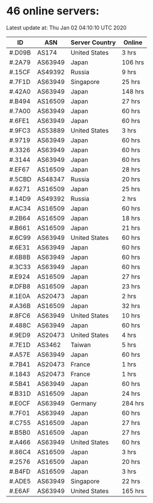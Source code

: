 # 46 online servers:

Latest update at: Thu Jan 02 04:10:10 UTC 2020

| ID | ASN | Server Country | Online |
| -- | --- | -------------- | ------ |
| #.D09B | AS174 | United States | 3 hrs |
| #.2A79 | AS63949 | Japan | 106 hrs |
| #.15CF | AS49392 | Russia | 9 hrs |
| #.7F1D | AS63949 | Singapore | 25 hrs |
| #.42A0 | AS63949 | Japan | 148 hrs |
| #.B494 | AS16509 | Japan | 27 hrs |
| #.7A00 | AS63949 | Japan | 60 hrs |
| #.6FE1 | AS63949 | Japan | 60 hrs |
| #.9FC3 | AS53889 | United States | 3 hrs |
| #.9719 | AS63949 | Japan | 60 hrs |
| #.3326 | AS63949 | Japan | 60 hrs |
| #.3144 | AS63949 | Japan | 60 hrs |
| #.EF67 | AS16509 | Japan | 28 hrs |
| #.5CBD | AS48347 | Russia | 20 hrs |
| #.6271 | AS16509 | Japan | 25 hrs |
| #.14D9 | AS49392 | Russia | 2 hrs |
| #.AC34 | AS16509 | Japan | 60 hrs |
| #.2B64 | AS16509 | Japan | 18 hrs |
| #.B661 | AS16509 | Japan | 21 hrs |
| #.6C99 | AS63949 | United States | 60 hrs |
| #.6E31 | AS63949 | Japan | 60 hrs |
| #.6B8B | AS63949 | Japan | 60 hrs |
| #.3C33 | AS63949 | Japan | 60 hrs |
| #.E924 | AS16509 | Japan | 27 hrs |
| #.DFB8 | AS16509 | Japan | 23 hrs |
| #.1E0A | AS20473 | Japan | 2 hrs |
| #.A36B | AS16509 | Japan | 32 hrs |
| #.8FC6 | AS63949 | United States | 10 hrs |
| #.488C | AS63949 | Japan | 60 hrs |
| #.9ED9 | AS20473 | United States | 4 hrs |
| #.7E1D | AS3462 | Taiwan | 5 hrs |
| #.A57E | AS63949 | Japan | 60 hrs |
| #.7B41 | AS20473 | France | 1 hrs |
| #.1843 | AS20473 | France | 1 hrs |
| #.5B41 | AS63949 | Japan | 60 hrs |
| #.B31D | AS16509 | Japan | 24 hrs |
| #.E0CF | AS63949 | Germany | 284 hrs |
| #.7F01 | AS63949 | Japan | 60 hrs |
| #.C755 | AS16509 | Japan | 27 hrs |
| #.B5B0 | AS16509 | Japan | 27 hrs |
| #.A466 | AS63949 | United States | 60 hrs |
| #.86C4 | AS16509 | Japan | 3 hrs |
| #.2576 | AS16509 | Japan | 20 hrs |
| #.B4FD | AS16509 | Japan | 3 hrs |
| #.ADE5 | AS63949 | Singapore | 22 hrs |
| #.E6AF | AS63949 | United States | 165 hrs |

